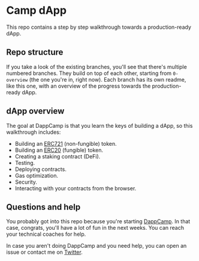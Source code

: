 # Camp dApp

This repo contains a step by step walkthrough towards a production-ready dApp.

## Repo structure

If you take a look of the existing branches, you'll see that there's multiple numbered branches. They build on top of each other, starting from `0-overview` (the one you're in, right now).
Each branch has its own readme, like this one, with an overview of the progress towards the production-ready dApp.

## dApp overview

The goal at DappCamp is that you learn the keys of building a dApp, so this walkthrough includes:

* Building an [ERC721](https://eips.ethereum.org/EIPS/eip-721) (non-fungible) token.
* Building an [ERC20](https://eips.ethereum.org/EIPS/eip-20) (fungible) token.
* Creating a staking contract (DeFi).
* Testing.
* Deploying contracts.
* Gas optimization.
* Security.
* Interacting with your contracts from the browser.

## Questions and help

You probably got into this repo because you're starting [DappCamp](https://www.dappcamp.xyz/). In that case, congrats, you'll have a lot of fun in the next weeks. You can reach your technical coaches for help.

In case you aren't doing DappCamp and you need help, you can open an issue or contact me on [Twitter](https://twitter.com/lucasjanon).
